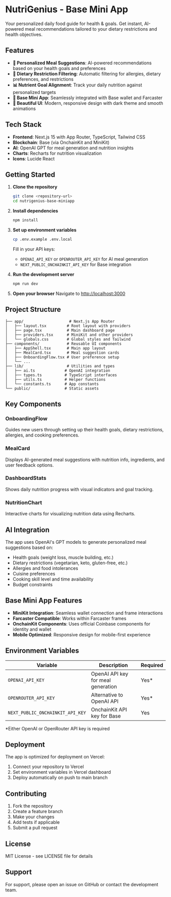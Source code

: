 # NutriGenius - Base Mini App

Your personalized daily food guide for health & goals. Get instant, AI-powered meal recommendations tailored to your dietary restrictions and health objectives.

## Features

- **🎯 Personalized Meal Suggestions**: AI-powered recommendations based on your health goals and preferences
- **🚫 Dietary Restriction Filtering**: Automatic filtering for allergies, dietary preferences, and restrictions
- **📊 Nutrient Goal Alignment**: Track your daily nutrition against personalized targets
- **📱 Base Mini App**: Seamlessly integrated with Base wallet and Farcaster
- **🎨 Beautiful UI**: Modern, responsive design with dark theme and smooth animations

## Tech Stack

- **Frontend**: Next.js 15 with App Router, TypeScript, Tailwind CSS
- **Blockchain**: Base (via OnchainKit and MiniKit)
- **AI**: OpenAI GPT for meal generation and nutrition insights
- **Charts**: Recharts for nutrition visualization
- **Icons**: Lucide React

## Getting Started

1. **Clone the repository**
   ```bash
   git clone <repository-url>
   cd nutrigenius-base-miniapp
   ```

2. **Install dependencies**
   ```bash
   npm install
   ```

3. **Set up environment variables**
   ```bash
   cp .env.example .env.local
   ```
   
   Fill in your API keys:
   - `OPENAI_API_KEY` or `OPENROUTER_API_KEY` for AI meal generation
   - `NEXT_PUBLIC_ONCHAINKIT_API_KEY` for Base integration

4. **Run the development server**
   ```bash
   npm run dev
   ```

5. **Open your browser**
   Navigate to [http://localhost:3000](http://localhost:3000)

## Project Structure

```
├── app/                    # Next.js App Router
│   ├── layout.tsx         # Root layout with providers
│   ├── page.tsx           # Main dashboard page
│   ├── providers.tsx      # MiniKit and other providers
│   └── globals.css        # Global styles and Tailwind
├── components/            # Reusable UI components
│   ├── AppShell.tsx       # Main app layout
│   ├── MealCard.tsx       # Meal suggestion cards
│   ├── OnboardingFlow.tsx # User preference setup
│   └── ...
├── lib/                   # Utilities and types
│   ├── ai.ts             # OpenAI integration
│   ├── types.ts          # TypeScript interfaces
│   ├── utils.ts          # Helper functions
│   └── constants.ts      # App constants
└── public/               # Static assets
```

## Key Components

### OnboardingFlow
Guides new users through setting up their health goals, dietary restrictions, allergies, and cooking preferences.

### MealCard
Displays AI-generated meal suggestions with nutrition info, ingredients, and user feedback options.

### DashboardStats
Shows daily nutrition progress with visual indicators and goal tracking.

### NutritionChart
Interactive charts for visualizing nutrition data using Recharts.

## AI Integration

The app uses OpenAI's GPT models to generate personalized meal suggestions based on:
- Health goals (weight loss, muscle building, etc.)
- Dietary restrictions (vegetarian, keto, gluten-free, etc.)
- Allergies and food intolerances
- Cuisine preferences
- Cooking skill level and time availability
- Budget constraints

## Base Mini App Features

- **MiniKit Integration**: Seamless wallet connection and frame interactions
- **Farcaster Compatible**: Works within Farcaster frames
- **OnchainKit Components**: Uses official Coinbase components for identity and wallet
- **Mobile Optimized**: Responsive design for mobile-first experience

## Environment Variables

| Variable | Description | Required |
|----------|-------------|----------|
| `OPENAI_API_KEY` | OpenAI API key for meal generation | Yes* |
| `OPENROUTER_API_KEY` | Alternative to OpenAI API | Yes* |
| `NEXT_PUBLIC_ONCHAINKIT_API_KEY` | OnchainKit API key for Base | Yes |

*Either OpenAI or OpenRouter API key is required

## Deployment

The app is optimized for deployment on Vercel:

1. Connect your repository to Vercel
2. Set environment variables in Vercel dashboard
3. Deploy automatically on push to main branch

## Contributing

1. Fork the repository
2. Create a feature branch
3. Make your changes
4. Add tests if applicable
5. Submit a pull request

## License

MIT License - see LICENSE file for details

## Support

For support, please open an issue on GitHub or contact the development team.
